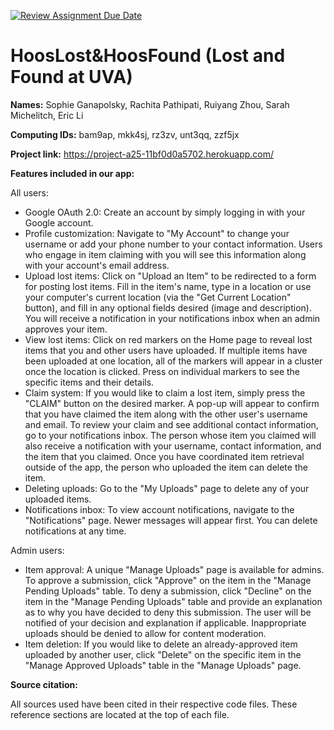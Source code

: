 [![Review Assignment Due Date](https://classroom.github.com/assets/deadline-readme-button-24ddc0f5d75046c5622901739e7c5dd533143b0c8e959d652212380cedb1ea36.svg)](https://classroom.github.com/a/xHnRfY9D)
# HoosLost&HoosFound (Lost and Found at UVA)

__Names:__ Sophie Ganapolsky, Rachita Pathipati, Ruiyang Zhou, Sarah Michelitch, Eric Li

__Computing IDs:__ bam9ap, mkk4sj, rz3zv, unt3qq, zzf5jx

__Project link:__ https://project-a25-11bf0d0a5702.herokuapp.com/


**Features included in our app:**

All users:
- Google OAuth 2.0: Create an account by simply logging in with your Google account.
- Profile customization: Navigate to "My Account" to change your username or add your phone number to your contact information. Users who engage in item claiming with you will see this information along with your account's email address.
- Upload lost items: Click on "Upload an Item" to be redirected to a form for posting lost items. Fill in the item's name, type in a location or use your computer's current location (via the "Get Current Location" button), and fill in any optional fields desired (image and description). You will receive a notification in your notifications inbox when an admin approves your item.
- View lost items: Click on red markers on the Home page to reveal lost items that you and other users have uploaded. If multiple items have been uploaded at one location, all of the markers will appear in a cluster once the location is clicked. Press on individual markers to see the specific items and their details.
- Claim system: If you would like to claim a lost item, simply press the "CLAIM" button on the desired marker. A pop-up will appear to confirm that you have claimed the item along with the other user's username and email. To review your claim and see additional contact information, go to your notifications inbox. The person whose item you claimed will also receive a notification with your username, contact information, and the item that you claimed. Once you have coordinated item retrieval outside of the app, the person who uploaded the item can delete the item.
- Deleting uploads: Go to the "My Uploads" page to delete any of your uploaded items.
- Notifications inbox: To view account notifications, navigate to the "Notifications" page. Newer messages will appear first. You can delete notifications at any time.

Admin users:
- Item approval: A unique "Manage Uploads" page is available for admins. To approve a submission, click "Approve" on the item in the "Manage Pending Uploads" table. To deny a submission, click "Decline" on the item in the "Manage Pending Uploads" table and provide an explanation as to why you have decided to deny this submission. The user will be notified of your decision and explanation if applicable. Inappropriate uploads should be denied to allow for content moderation.
- Item deletion: If you would like to delete an already-approved item uploaded by another user, click "Delete" on the specific item in the "Manage Approved Uploads" table in the "Manage Uploads" page.


**Source citation:**

All sources used have been cited in their respective code files. These reference sections are located at the top of each file.
